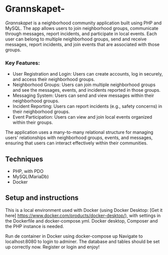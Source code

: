 # Grannskapet-
*Grannskapet* is a neighborhood community application built using PHP and MySQL. The app allows users to join neighborhood groups, communicate through messages, report incidents, and participate in local events. Each user can belong to multiple neighborhood groups, send and receive messages, report incidents, and join events that are associated with those groups.

### Key Features:
- User Registration and Login: Users can create accounts, log in securely, and access their neighborhood groups.
- Neighborhood Groups: Users can join multiple neighborhood groups and see the messages, events, and incidents reported in those groups.
- Messaging System: Users can send and view messages within their neighborhood groups.
- Incident Reporting: Users can report incidents (e.g., safety concerns) in their neighborhood groups.
- Event Participation: Users can view and join local events organized within their groups.

The application uses a many-to-many relational structure for managing users' relationships with neighborhood groups, events, and messages, ensuring that users can interact effectively within their communities.

## Techniques
- PHP, with PDO
- MySQL(MariaDb)
- Docker

## Setup and instructions

This is a local environment used with Docker (using Docker Desktop: [Get it here] https://www.docker.com/products/docker-desktop/), with settings in the Dockerfile and docker-compose.yml. Docker desktop, Composer and the PHP instance is needed.

Run de container in Docker using docker-compose up Navigate to localhost:8080 to login to adminer. The database and tables should be set up correctly now. Register or login and enjoy!